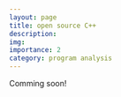 ```yaml
---
layout: page
title: open source C++
description: 
img:
importance: 2
category: program analysis
---
```


Comming soon!

